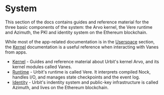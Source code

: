 # System

This section of the docs contains guides and reference material for the three basic components of the system: the Arvo kernel, the Vere runtime and Azimuth, the PKI and identity system on the Ethereum blockchain.

While most of the app-related documentation is in the [Userspace](urbit-docs/userspace) section, the [Kernel](urbit-docs/system/kernel) documentation is a useful reference when interacting with Vanes from apps.

- [Kernel](urbit-docs/system/kernel) - Guides and reference material about Urbit's kernel Arvo, and its kernel modules called Vanes.
- [Runtime](urbit-docs/system/runtime) - Urbit's runtime is called Vere. It interprets compiled Nock, handles I/O, and manages state checkpoints and the event log.
- [Identity](urbit-docs/system/identity) - Urbit's indentity system and public-key infrastructure is called Azimuth, and lives on the Ethereum blockchain.
